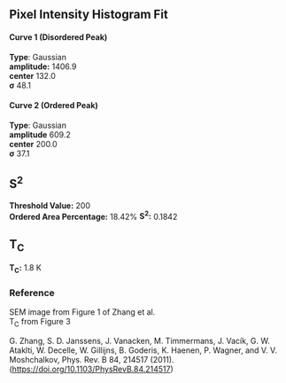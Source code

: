 ## Pixel Intensity Histogram Fit

#### Curve 1 (Disordered Peak)
**Type**: Gaussian\
**amplitude:** 1406.9\
**center** 132.0\
**σ** 48.1


#### Curve 2 (Ordered Peak)
**Type**: Gaussian\
**amplitude** 609.2\
**center** 200.0\
**σ** 37.1

## S<sup>2</sup>

**Threshold Value:** 200\
**Ordered Area Percentage:** 18.42%
**S<sup>2</sup>:** 0.1842

## T<sub>C</sub>
**T<sub>C</sub>:** 1.8 K


### Reference
SEM image from Figure 1 of Zhang et al.\
T<sub>C</sub> from Figure 3

G. Zhang, S. D. Janssens, J. Vanacken, M. Timmermans, J. Vacík, G. W. Ataklti, W. Decelle, W. Gillijns, B. Goderis, K. Haenen, P. Wagner, and V. V. Moshchalkov, Phys. Rev. B 84, 214517 (2011).
(https://doi.org/10.1103/PhysRevB.84.214517)
